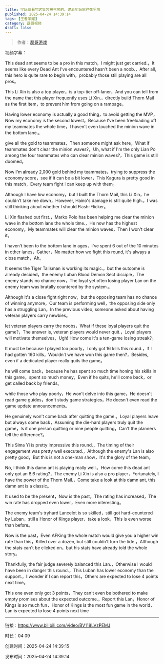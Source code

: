 ```yaml
---
title: 牢玩家看完这集包被气笑的，逮着牢玩家往死里坑
published: 2025-04-24 14:39:14
tags: [王者荣耀]
category: 磊哥视频
draft: false
---
```



> 作者：[磊哥游戏](https://space.bilibili.com/268941858?spm_id_from=333.788.upinfo.head.click)

视频字幕：

This dead ant seems to be a pro in this match，I might just get carried.，It seems like every Dead Ant I've encountered hasn't been a noob.，After all, this hero is quite rare to begin with，probably those still playing are all pros。

This Li Xin is also a top player，is a top-tier off-laner，And you can tell from the name that this player frequently uses Li Xin.，directly build Thorn Mail as the first item，to prevent him from going on a rampage。

Having lower economy is actually a good thing，to avoid getting the MVP，Now my economy is the second lowest，Because I've been freeloading off my teammates the whole time，I haven't even touched the minion wave in the bottom lane.。

give all the gold to teammates，Then someone might ask here，What if teammates don't clear the minion waves?，Uh, what if I'm the only Lian Po among the four teammates who can clear minion waves?，This game is still doomed。

Now I'm already 2,000 gold behind my teammates，trying to suppress the economy score，see if it can be a bit lower，This Kagura is pretty good in this match，Every team fight I can keep up with them。

Although I have low economy，but I built the Thorn Mail, this Li Xin，he couldn't take me down，However, Haino's damage is still quite high.，I was still thinking about whether I should Flash-Flicker。

Li Xin flashed out first.，Marko Polo has been helping me clear the minion wave in the bottom lane the whole time.，He now has the highest economy，My teammates will clear the minion waves，Then I won't clear it。

I haven't been to the bottom lane in ages，I've spent 6 out of the 10 minutes in other lanes，Gather，No matter how we fight this round, it's always a close match，Ah。

It seems the Tiger Talisman is working its magic.，but the outcome is already decided，the enemy Luban Blood Demon Sect disciple，The enemy stands no chance now，The loyal yet often losing player Lan on the enemy team was brutally countered by the system.。

Although it's a close fight right now，but the opposing team has no chance of winning anymore，Our team is performing well，the opposing side only has a struggling Lan，In the previous video, someone asked about having veteran players carry newbies。

let veteran players carry the noobs，What if these loyal players quit the game?，The answer is, veteran players would never quit.，Loyal players will motivate themselves，Ugh! How come it's a ten-game losing streak?。

It must be because I played too poorly，I only got 16 kills this round.，If I had gotten 160 kills，Wouldn't we have won this game then?，Besides, even if a dedicated player really quits the game。

he will come back，because he has spent so much time honing his skills in this game，spent so much money，Even if he quits, he'll come back，or get called back by friends。

while those who play poorly，He won't delve into this game，He doesn't read game guides，don't study game strategies，He doesn't even read the game update announcements。

He genuinely won't come back after quitting the game.，Loyal players leave but always come back，Assuming the die-hard players truly quit the game，Is it one person quitting or nine people quitting，Can't the planners tell the difference?。

This Sima Yi is pretty impressive this round.，The timing of their engagement was pretty well executed.，Although the enemy's Lan is also pretty good，But this is not a one-man show，It's the glory of the team。

No, I think this damn ant is playing really well.，How come this dead ant only got an 8.6 rating?，The enemy Li Xin is also a pro player，Fortunately, I have the power of the Thorn Mail.，Come take a look at this damn ant, this damn ant is a classic。

It used to be the present，Now is the past，The rating has increased，The win rate has dropped even lower，Even more interesting。

The enemy team's tryhard Lancelot is so skilled，still got hard-countered by Luban，still a Honor of Kings player，take a look，This is even worse than before。

Now is the past，Even AFKing the whole match would give you a higher win rate than this，Killed over a dozen, but still couldn't turn the tide.，Although the stats can't be clicked on，but his stats have already told the whole story。

Thankfully, the fair judge severely balanced this Lan.，Otherwise I would have been in danger this round.，This Luban has lower economy than the support.，I wonder if I can report this，Others are expected to lose 4 points next time。

This one even only got 3 points，They can't even be bothered to make empty promises about the expected outcome.，Report this Lan，Honor of Kings is so much fun，Honor of Kings is the most fun game in the world，Lan is expected to lose 4 points next time

---

链接：https://www.bilibili.com/video/BV118LVzPEMJ

时长：04:09

创建时间：2025-04-24 14:39:15

发布时间：2025-04-24 14:39:14
